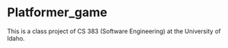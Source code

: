 # Platformer_game
This is a class project of CS 383 (Software Engineering) at the University of Idaho.
